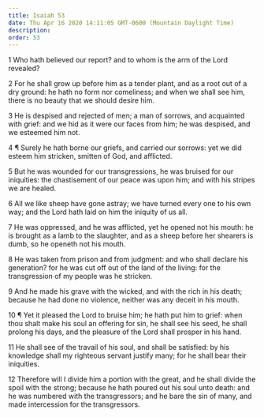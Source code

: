```yaml
---
title: Isaiah 53
date: Thu Apr 16 2020 14:11:05 GMT-0600 (Mountain Daylight Time)
description: 
order: 53
---
```


<p>
  1 Who hath believed our report? and to whom is the arm of the Lord revealed?
</p>
<p>
  2 For he shall grow up before him as a tender plant, and as a root out of a
  dry ground: he hath no form nor comeliness; and when we shall see him, there
  is no beauty that we should desire him.
</p>
<p>
  3 He is despised and rejected of men; a man of sorrows, and acquainted with
  grief: and we hid as it were our faces from him; he was despised, and we
  esteemed him not.
</p>
<p>
  4 &#xB6; Surely he hath borne our griefs, and carried our sorrows: yet we did
  esteem him stricken, smitten of God, and afflicted.
</p>
<p>
  5 But he was wounded for our transgressions, he was bruised for our
  iniquities: the chastisement of our peace was upon him; and with his stripes
  we are healed.
</p>
<p>
  6 All we like sheep have gone astray; we have turned every one to his own way;
  and the Lord hath laid on him the iniquity of us all.
</p>
<p>
  7 He was oppressed, and he was afflicted, yet he opened not his mouth: he is
  brought as a lamb to the slaughter, and as a sheep before her shearers is
  dumb, so he openeth not his mouth.
</p>
<p>
  8 He was taken from prison and from judgment: and who shall declare his
  generation? for he was cut off out of the land of the living: for the
  transgression of my people was he stricken.
</p>
<p>
  9 And he made his grave with the wicked, and with the rich in his death;
  because he had done no violence, neither was any deceit in his mouth.
</p>
<p>
  10 &#xB6; Yet it pleased the Lord to bruise him; he hath put him to grief:
  when thou shalt make his soul an offering for sin, he shall see his seed, he
  shall prolong his days, and the pleasure of the Lord shall prosper in his
  hand.
</p>
<p>
  11 He shall see of the travail of his soul, and shall be satisfied: by his
  knowledge shall my righteous servant justify many; for he shall bear their
  iniquities.
</p>
<p>
  12 Therefore will I divide him a portion with the great, and he shall divide
  the spoil with the strong; because he hath poured out his soul unto death: and
  he was numbered with the transgressors; and he bare the sin of many, and made
  intercession for the transgressors.
</p>
